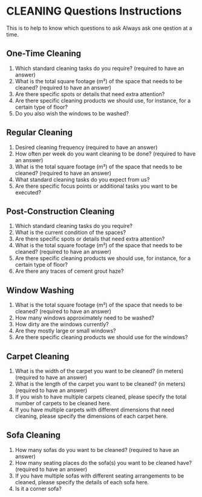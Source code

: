 # CLEANING Questions Instructions 
This is to help to know which questions to ask
Always ask one qestion at a time.
## One-Time Cleaning

1. Which standard cleaning tasks do you require? (required to have an answer)
2. What is the total square footage (m²) of the space that needs to be cleaned? (required to have an answer)
3. Are there specific spots or details that need extra attention?
4. Are there specific cleaning products we should use, for instance, for a certain type of floor?
5. Do you also wish the windows to be washed?

## Regular Cleaning

1. Desired cleaning frequency (required to have an answer)
2. How often per week do you want cleaning to be done? (required to have an answer)
3. What is the total square footage (m²) of the space that needs to be cleaned? (required to have an answer)
4. What standard cleaning tasks do you expect from us?
5. Are there specific focus points or additional tasks you want to be executed?

## Post-Construction Cleaning

1. Which standard cleaning tasks do you require?
2. What is the current condition of the spaces?
3. Are there specific spots or details that need extra attention?
4. What is the total square footage (m²) of the space that needs to be cleaned? (required to have an answer)
5. Are there specific cleaning products we should use, for instance, for a certain type of floor?
6. Are there any traces of cement grout haze?

## Window Washing

1. What is the total square footage (m²) of the space that needs to be cleaned? (required to have an answer)
2. How many windows approximately need to be washed?
3. How dirty are the windows currently?
4. Are they mostly large or small windows?
5. Are there specific cleaning products we should use for the windows?

## Carpet Cleaning

1. What is the width of the carpet you want to be cleaned? (in meters) (required to have an answer)
2. What is the length of the carpet you want to be cleaned? (in meters) (required to have an answer)
3. If you wish to have multiple carpets cleaned, please specify the total number of carpets to be cleaned here.
4. If you have multiple carpets with different dimensions that need cleaning, please specify the dimensions of each carpet here.

## Sofa Cleaning

1. How many sofas do you want to be cleaned? (required to have an answer)
2. How many seating places do the sofa(s) you want to be cleaned have? (required to have an answer)
3. If you have multiple sofas with different seating arrangements to be cleaned, please specify the details of each sofa here.
4. Is it a corner sofa?
